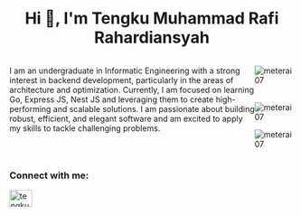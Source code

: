 <h1 align="center">Hi 👋, I'm Tengku Muhammad Rafi Rahardiansyah</h1>
<div style="display: flex;">
<p>I am an undergraduate in Informatic Engineering with a strong interest in backend development, particularly in the areas of architecture and optimization. Currently, I am focused on learning Go, Express JS, Nest JS and leveraging them to create high-performing and scalable solutions. I am passionate about building robust, efficient, and elegant software and am excited to apply my skills to tackle challenging problems.</p>
<div>
   <p><img src="https://github-readme-stats.vercel.app/api/top-langs?username=meterai07&show_icons=true&theme=dark&locale=en&layout=compact" alt="meterai07" /></p>
    
<p>&nbsp;<img src="https://github-readme-stats.vercel.app/api?username=meterai07&show_icons=true&theme=dark&locale=en" alt="meterai07" /></p>
    
<p><img src="https://github-readme-streak-stats.herokuapp.com/?user=meterai07&theme=dark" alt="meterai07" /></p> 
</div>
</div>



<h3 align="left">Connect with me:</h3>
<p align="left">
<a href="https://www.linkedin.com/in/tengkumrafir/" target="blank"><img align="center" src="https://raw.githubusercontent.com/rahuldkjain/github-profile-readme-generator/master/src/images/icons/Social/linked-in-alt.svg" alt="tengku-muhammad-rafi-rahardiansyah-6445881b3" height="30" width="40" />
</p>
